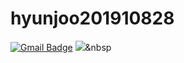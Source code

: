 # hyunjoo201910828

[![Gmail Badge](https://img.shields.io/badge/Gmail-d14836?style=flat-square&logo=Gmail&logoColor=white&link=mailto:hyunjoo000705@gmail.com)](mailto:hyunjoo000705@gmail.com)
<a href="https://blog.naver.com/joo000705"><img src="https://img.shields.io/badge/brightgreen?style=flat-square&logo=#FF8800&logoColor=white&link=https://blog.naver.com/joo000705"/></a>&nbsp
